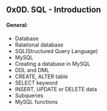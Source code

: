 ## 0x0D. SQL - Introduction

#### General:

*	Database
*	Ralational database
*	SQL(Structured Query Language)
*	MySQL
*	Creating a database in MySQL
*	DDL and DML
*	CREATE, ALTER table
*	SELECT keyword
*	INSERT, UPDATE or DELETE data
*	Subqueries
*	MySQL functions

